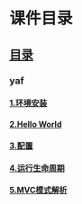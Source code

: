 # 课件目录

## [目录](https://github.com/jhq0113/yafr/blob/master/docs/index.md)

### yaf
#### [1.环境安装](https://github.com/jhq0113/yafr/blob/master/docs/1.环境安装.md)
#### [2.Hello World](https://github.com/jhq0113/yafr/blob/master/docs/2.HelloWorld.md)
#### [3.配置](https://github.com/jhq0113/yafr/blob/master/docs/3.配置.md)
#### [4.运行生命周期](https://github.com/jhq0113/yafr/blob/master/docs/4.运行生命周期.md)
#### [5.MVC模式解析](https://github.com/jhq0113/yafr/blob/master/docs/5.MVC模式解析.md)